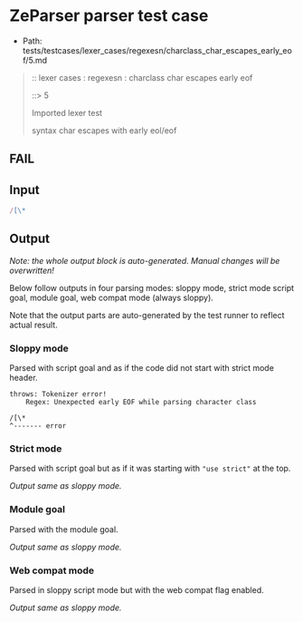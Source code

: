 # ZeParser parser test case

- Path: tests/testcases/lexer_cases/regexesn/charclass_char_escapes_early_eof/5.md

> :: lexer cases : regexesn : charclass char escapes early eof
>
> ::> 5
>
> Imported lexer test
>
> syntax char escapes with early eol/eof

## FAIL

## Input

`````js
/[\*
`````

## Output

_Note: the whole output block is auto-generated. Manual changes will be overwritten!_

Below follow outputs in four parsing modes: sloppy mode, strict mode script goal, module goal, web compat mode (always sloppy).

Note that the output parts are auto-generated by the test runner to reflect actual result.

### Sloppy mode

Parsed with script goal and as if the code did not start with strict mode header.

`````
throws: Tokenizer error!
    Regex: Unexpected early EOF while parsing character class

/[\*
^------- error
`````

### Strict mode

Parsed with script goal but as if it was starting with `"use strict"` at the top.

_Output same as sloppy mode._

### Module goal

Parsed with the module goal.

_Output same as sloppy mode._

### Web compat mode

Parsed in sloppy script mode but with the web compat flag enabled.

_Output same as sloppy mode._
